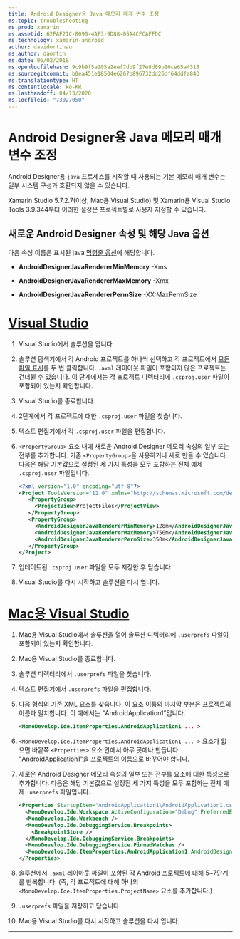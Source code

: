 ```yaml
---
title: Android Designer용 Java 메모리 매개 변수 조정
ms.topic: troubleshooting
ms.prod: xamarin
ms.assetid: 62FAF21C-8090-4AF3-9D88-05A4CFCAFFDC
ms.technology: xamarin-android
author: davidortinau
ms.author: daortin
ms.date: 06/02/2018
ms.openlocfilehash: 9c9b9f5a205a2eef7db9f27e8d09b10ce65a4318
ms.sourcegitcommit: b0ea451e18504e6267b896732dd26df64ddfa843
ms.translationtype: HT
ms.contentlocale: ko-KR
ms.lasthandoff: 04/13/2020
ms.locfileid: "73027050"
---
```

# <a name="adjusting-java-memory-parameters-for-the-android-designer"></a>Android Designer용 Java 메모리 매개 변수 조정

Android Designer용 `java` 프로세스를 시작할 때 사용되는 기본 메모리 매개 변수는 일부 시스템 구성과 호환되지 않을 수 있습니다.

Xamarin Studio 5.7.2.7(이상, Mac용 Visual Studio) 및 Xamarin용 Visual Studio Tools 3.9.344부터 이러한 설정은 프로젝트별로 사용자 지정할 수 있습니다.

## <a name="new-android-designer-properties-and-corresponding-java-options"></a>새로운 Android Designer 속성 및 해당 Java 옵션

다음 속성 이름은 표시된 java [명령줄 옵션](https://docs.oracle.com/javase/7/docs/technotes/tools/windows/java.html)에 해당합니다.

- **AndroidDesignerJavaRendererMinMemory** -Xms

- **AndroidDesignerJavaRendererMaxMemory** -Xmx

- **AndroidDesignerJavaRendererPermSize** -XX:MaxPermSize

# <a name="visual-studio"></a>[Visual Studio](#tab/windows)

1. Visual Studio에서 솔루션을 엽니다.

2. 솔루션 탐색기에서 각 Android 프로젝트를 하나씩 선택하고 각 프로젝트에서 [모든 파일 표시](https://docs.microsoft.com/previous-versions/visualstudio/visual-studio-2008/4afxey9h(v=vs.90))를 두 번 클릭합니다. `.axml` 레이아웃 파일이 포함되지 않은 프로젝트는 건너뛸 수 있습니다. 이 단계에서는 각 프로젝트 디렉터리에 `.csproj.user` 파일이 포함되어 있는지 확인합니다.

3. Visual Studio를 종료합니다.

4. 2단계에서 각 프로젝트에 대한 `.csproj.user` 파일을 찾습니다.

5. 텍스트 편집기에서 각 `.csproj.user` 파일을 편집합니다.

6. `<PropertyGroup>` 요소 내에 새로운 Android Designer 메모리 속성의 일부 또는 전부를 추가합니다. 기존 `<PropertyGroup>`을 사용하거나 새로 만들 수 있습니다. 다음은 해당 기본값으로 설정된 세 가지 특성을 모두 포함하는 전체 예제 `.csproj.user` 파일입니다.

    ```xml
    <?xml version="1.0" encoding="utf-8"?>
    <Project ToolsVersion="12.0" xmlns="http://schemas.microsoft.com/developer/msbuild/2003">
       <PropertyGroup>
         <ProjectView>ProjectFiles</ProjectView>
       </PropertyGroup>
       <PropertyGroup>
         <AndroidDesignerJavaRendererMinMemory>128m</AndroidDesignerJavaRendererMinMemory>
         <AndroidDesignerJavaRendererMaxMemory>750m</AndroidDesignerJavaRendererMaxMemory>
         <AndroidDesignerJavaRendererPermSize>350m</AndroidDesignerJavaRendererPermSize>
       </PropertyGroup>
    </Project>
    ```

7. 업데이트된 `.csproj.user` 파일을 모두 저장한 후 닫습니다.

8. Visual Studio를 다시 시작하고 솔루션을 다시 엽니다.

# <a name="visual-studio-for-mac"></a>[Mac용 Visual Studio](#tab/macos)

1. Mac용 Visual Studio에서 솔루션을 열어 솔루션 디렉터리에 `.userprefs` 파일이 포함되어 있는지 확인합니다.

2. Mac용 Visual Studio를 종료합니다.

3. 솔루션 디렉터리에서 `.userprefs` 파일을 찾습니다.

4. 텍스트 편집기에서 `.userprefs` 파일을 편집합니다.

5. 다음 형식의 기존 XML 요소를 찾습니다. 이 요소 이름의 마지막 부분은 프로젝트의 이름과 일치합니다. 이 예에서는 "AndroidApplication1"입니다.

    ```xml
    <MonoDevelop.Ide.ItemProperties.AndroidApplication1 ... >
    ```

6. `<MonoDevelop.Ide.ItemProperties.AndroidApplication1 ... >` 요소가 없으면 바깥쪽 `<Properties>` 요소 안에서 아무 곳에나 만듭니다. "AndroidApplication1"을 프로젝트의 이름으로 바꾸어야 합니다.

7. 새로운 Android Designer 메모리 속성의 일부 또는 전부를 요소에 대한 특성으로 추가합니다. 다음은 해당 기본값으로 설정된 세 가지 특성을 모두 포함하는 전체 예제 `.userprefs` 파일입니다.

    ```xml
    <Properties StartupItem="AndroidApplication1\AndroidApplication1.csproj">
      <MonoDevelop.Ide.Workspace ActiveConfiguration="Debug" PreferredExecutionTarget="Android.SelectDevice" />
      <MonoDevelop.Ide.Workbench />
      <MonoDevelop.Ide.DebuggingService.Breakpoints>
        <BreakpointStore />
      </MonoDevelop.Ide.DebuggingService.Breakpoints>
      <MonoDevelop.Ide.DebuggingService.PinnedWatches />
      <MonoDevelop.Ide.ItemProperties.AndroidApplication1 AndroidDesignerJavaRendererMinMemory="128m" AndroidDesignerJavaRendererMaxMemory="750m" AndroidDesignerJavaRendererPermSize="350m" />
    </Properties>
    ```

8. 솔루션에서 `.axml` 레이아웃 파일이 포함된 각 Android 프로젝트에 대해 5~7단계를 반복합니다. (즉, 각 프로젝트에 대해 하나의 `<MonoDevelop.Ide.ItemProperties.ProjectName>` 요소를 추가합니다.)

9. `.userprefs` 파일을 저장하고 닫습니다.

10. Mac용 Visual Studio를 다시 시작하고 솔루션을 다시 엽니다.

-----
